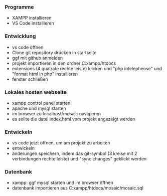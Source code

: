 
### Programme
- XAMPP installieren
- VS Code installieren

### Entwicklung
- vs code öffnen
- Clone git repository drücken in startseite
- ggf mit github anmelden
- projekt importieren in den ordner C:xampp/htdocs
- extensions (4 quatrate rechte leiste) klicken und "php intelephense" und "format html in php" installieren
- fenster schließen

### Lokales hosten webseite
- xampp control panel starten
- apache und mysql starten
- im browser zu localhost/mosaic navigieren
- es sollte die datei index.html vom projekt angezeigt werden

### Entwickeln
- vs code jetzt öffnen, um am projekt zu arbeiten
- entwickeln
- änderungen speichern, indem das git-symbol (3 kreise mit 2 verbindungen rechte leiste) und "sync changes" geklickt werden

### Datenbank
- xampp: ggf mysql starten und im browser öffnen
- datenbank importieren aus C:xampp/htdocs/mosaic/mosaic.sql
